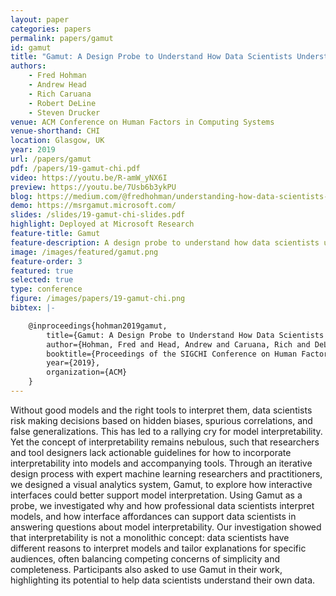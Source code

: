 ```yaml
---
layout: paper
categories: papers
permalink: papers/gamut
id: gamut
title: "Gamut: A Design Probe to Understand How Data Scientists Understand Machine Learning Models"
authors: 
    - Fred Hohman
    - Andrew Head
    - Rich Caruana
    - Robert DeLine
    - Steven Drucker
venue: ACM Conference on Human Factors in Computing Systems
venue-shorthand: CHI
location: Glasgow, UK
year: 2019
url: /papers/gamut
pdf: /papers/19-gamut-chi.pdf
video: https://youtu.be/R-amW_yNX6I
preview: https://youtu.be/7Usb6b3ykPU
blog: https://medium.com/@fredhohman/understanding-how-data-scientists-understand-machine-learning-models-5afe7bc2b270
demo: https://msrgamut.microsoft.com/
slides: /slides/19-gamut-chi-slides.pdf
highlight: Deployed at Microsoft Research
feature-title: Gamut
feature-description: A design probe to understand how data scientists understand machine learning models
image: /images/featured/gamut.png
feature-order: 3
featured: true
selected: true
type: conference
figure: /images/papers/19-gamut-chi.png
bibtex: |-

    @inproceedings{hohman2019gamut,
        title={Gamut: A Design Probe to Understand How Data Scientists Understand Machine Learning Models},
        author={Hohman, Fred and Head, Andrew and Caruana, Rich and DeLine, Rob and Drucker, Steven M.},
        booktitle={Proceedings of the SIGCHI Conference on Human Factors in Computing Systems},
        year={2019},
        organization={ACM}
    }
---
```


Without good models and the right tools to interpret them, data scientists risk making decisions based on hidden biases, spurious correlations, and false generalizations.
This has led to a rallying cry for model interpretability.
Yet the concept of interpretability remains nebulous, such that researchers and tool designers lack actionable guidelines for how to incorporate interpretability into models and accompanying tools. 
Through an iterative design process with expert machine learning researchers and practitioners, we designed a visual analytics system, Gamut, to explore how interactive interfaces could better support model interpretation.
Using Gamut as a probe, we investigated why and how professional data scientists interpret models, and how interface affordances can support data scientists in answering questions about model interpretability.
Our investigation showed that interpretability is not a monolithic concept: data scientists have different reasons to interpret models and tailor explanations for specific audiences, often balancing competing concerns of simplicity and completeness.
Participants also asked to use Gamut in their work, highlighting its potential to help data scientists understand their own data.